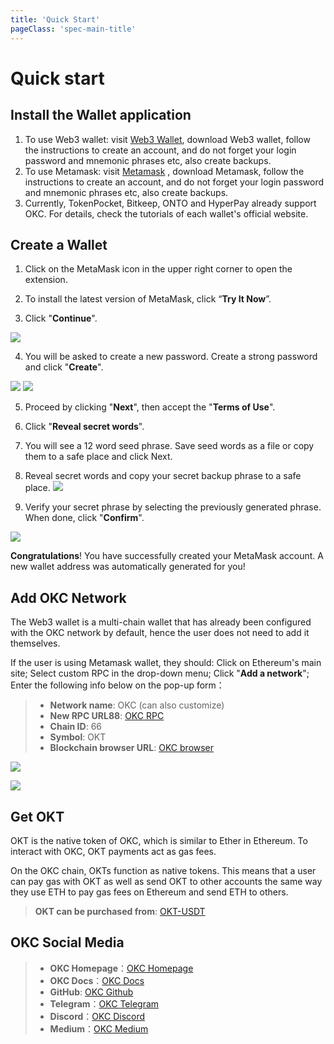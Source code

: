 ```yaml
---
title: 'Quick Start'
pageClass: 'spec-main-title'
---
```

<Banner :copywriting="{mainTitle: 'OKX', subTitle: 'Chain Docs', content: 'Fast, Compatible, Reliable'}" />

# Quick start

## Install the Wallet application

1. To use Web3 wallet: visit [Web3 Wallet](https://www.okx.com/cn/web3), download Web3 wallet, follow the instructions to create an account, and do not forget your login password and mnemonic phrases etc, also create backups. 
2. To use Metamask: visit [Metamask](https://metamask.io/) , download Metamask, follow the instructions to create an account, and do not forget your login password and mnemonic phrases etc, also create backups.
3. Currently, TokenPocket, Bitkeep, ONTO and HyperPay already support OKC. For details, check the tutorials of each wallet's official website.

## Create a Wallet 

1. Click on the MetaMask icon in the upper right corner to open the extension.

2. To install the latest version of MetaMask, click “**Try It Now**”.

3. Click "**Continue**".

![](./img/3.gif)


4. You will be asked to create a new password. Create a strong password and click "**Create**".

![](./img/4.png)
![](./img/4.2.png)


5. Proceed by clicking "**Next**",  then accept the "**Terms of Use**".


6. Click "**Reveal secret words**".


7. You will see a 12 word seed phrase. Save seed words as a file or copy them to a safe place and click Next.


8. Reveal secret words and copy your secret backup phrase to a safe place.
![](./img/8.png)


9. Verify your secret phrase by selecting the previously generated phrase. When done, click "**Confirm**".


![](./img/9.gif)


**Congratulations**! You have successfully created your MetaMask account. A new wallet address was automatically generated for you!

## Add OKC Network

The Web3 wallet is a multi-chain wallet that has already been configured with the OKC network by default, hence the user does not need to add it themselves.

If the user is using Metamask wallet, they should: Click on Ethereum's main site; Select custom RPC in the drop-down menu; Click "**Add a network**"; Enter the following info below on the pop-up form：


> - **Network name**: OKC (can also customize)
> - **New RPC URL88**: [OKC RPC](https://exchainrpc.okex.org) 
> - **Chain ID**: 66
> - **Symbol**: OKT
> - **Blockchain browser URL**: [OKC browser](https://www.oklink.com/okc)



![](./img/1.png)


![](./img/2.png)

## Get OKT

OKT is the native token of OKC, which is similar to Ether in Ethereum. To interact with OKC, OKT payments act as gas fees.


On the OKC chain, OKTs function as native tokens. This means that a user can pay gas with OKT as well as send OKT to other accounts the same way they use ETH to pay gas fees on Ethereum and send ETH to others.

> **OKT can be purchased from**: [OKT-USDT](https://www.okx.com/cn/trade-spot/okt-usdt)

## OKC Social Media

>- **OKC Homepage**：[OKC Homepage](https://www.okx.com/okc)
>- **OKC Docs**：[OKC Docs](https://exchainrpc.okex.org/docs/en/#overview)
>- **GitHub**: [OKC Github](https://github.com/okx/exchain)
>- **Telegram**：[OKC Telegram](https://t.me/OKCNetwork)
>- **Discord**：[OKC Discord](https://discord.com/invite/2rynEUqJxP)
>- **Medium**：[OKC Medium](https://medium.com/okc-okx-chain)